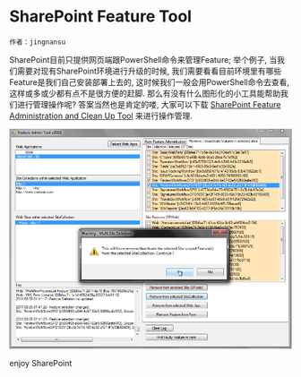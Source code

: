 # SharePoint Feature Tool
	作者：jingnansu

SharePoint目前只提供网页端跟PowerShell命令来管理Feature; 举个例子, 当我们需要对现有SharePoint环境进行升级的时候, 我们需要看看目前环境里有哪些Feature是我们自己安装部署上去的, 这时候我们一般会用PowerShell命令去查看, 这样或多或少都有点不是很方便的赶脚. 那么有没有什么图形化的小工具能帮助我们进行管理操作呢? 答案当然也是肯定的喽, 大家可以下载 [SharePoint Feature Administration and Clean Up Tool](https://featureadmin.codeplex.com/) 来进行操作管理.

![](imgs/20150625.png)

enjoy SharePoint